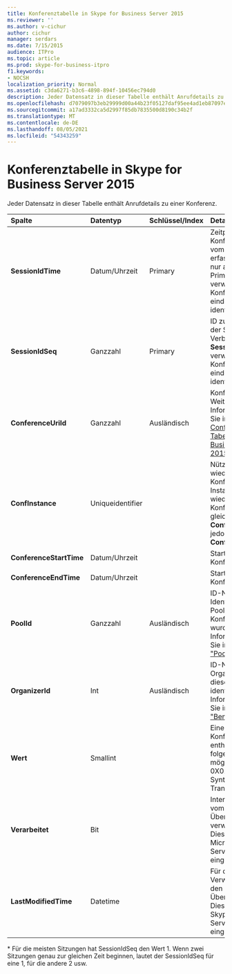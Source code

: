 ```yaml
---
title: Konferenztabelle in Skype for Business Server 2015
ms.reviewer: ''
ms.author: v-cichur
author: cichur
manager: serdars
ms.date: 7/15/2015
audience: ITPro
ms.topic: article
ms.prod: skype-for-business-itpro
f1.keywords:
- NOCSH
localization_priority: Normal
ms.assetid: c3da6271-b3c6-4898-894f-10456ec794d0
description: Jeder Datensatz in dieser Tabelle enthält Anrufdetails zu einer Konferenz.
ms.openlocfilehash: d7079097b3eb29999d00a44b23f05127daf95ee4ad1eb87097ec9e77a93682b5
ms.sourcegitcommit: a17ad3332ca5d2997f85db7835500d8190c34b2f
ms.translationtype: MT
ms.contentlocale: de-DE
ms.lasthandoff: 08/05/2021
ms.locfileid: "54343259"
---
```

# <a name="conferences-table-in-skype-for-business-server-2015"></a>Konferenztabelle in Skype for Business Server 2015
 
Jeder Datensatz in dieser Tabelle enthält Anrufdetails zu einer Konferenz.
  
|**Spalte**|**Datentyp**|**Schlüssel/Index**|**Details**|
|:-----|:-----|:-----|:-----|
|**SessionIdTime** <br/> |Datum/Uhrzeit  <br/> |Primary  <br/> |Zeitpunkt, zu dem die Konferenzanfrage vom KDS-Agent erfasst wurde. Wird nur als Primärschlüssel verwendet, um eine Konferenzinstanz eindeutig zu identifizieren.  <br/> |
|**SessionIdSeq** <br/> |Ganzzahl  <br/> |Primary  <br/> |ID zur Identifikation der Sitzung. Wird in Verbindung mit **SessionIdTime** verwendet, um eine Konferenzinstanz eindeutig zu identifizieren. * <br/> |
|**ConferenceUriId** <br/> |Ganzzahl  <br/> |Ausländisch  <br/> |Konferenz-URI Weitere Informationen finden Sie in der [ConferenceUris-Tabelle in Skype for Business Server 2015.](conferenceuris.md) <br/> |
|**ConfInstance** <br/> |Uniqueidentifier  <br/> | <br/> |Nützlich für wiederkehrende Konferenzen; Jede Instanz einer wiederkehrenden Konferenz hat den gleichen **ConferenceUri,** hat jedoch eine andere **ConfInstance**. <br/> |
|**ConferenceStartTime** <br/> |Datum/Uhrzeit  <br/> | <br/> |Startzeit der Konferenz.  <br/> |
|**ConferenceEndTime** <br/> |Datum/Uhrzeit  <br/> | <br/> |Startzeit der Konferenz.  <br/> |
|**PoolId** <br/> |Ganzzahl  <br/> |Ausländisch  <br/> |ID-Nummer zum Identifizieren des Pools, in dem die Konferenz erfasst wurde. Weitere Informationen finden Sie in der [Tabelle "Pools".](pools.md) <br/> |
|**OrganizerId** <br/> |Int  <br/> |Ausländisch  <br/> |ID-Nummer, um den Organisator-URI dieser Konferenz zu identifizieren. Weitere Informationen finden Sie in der [Tabelle "Benutzer".](users.md) <br/> |
|**Wert** <br/> |Smallint  <br/> || Eine Bitmaske, die Konferenzattribute enthält. Die folgenden Werte sind möglich: <br/>  0X01 <br/>  Synthetische <br/>  Transaction <br/> |
|**Verarbeitet** <br/> |Bit  <br/> ||Internes Feld, das vom Überwachungsdienst verwendet wird.  <br/> Dieses Feld wurde in Microsoft Lync Server 2013 eingeführt.  <br/> |
|**LastModifiedTime** <br/> |Datetime  <br/> ||Für die interne Verwendung durch den Überwachungsdienst.  <br/> Dieses Feld wurde in Skype for Business Server 2015 eingeführt.  <br/> |
   
\* Für die meisten Sitzungen hat SessionIdSeq den Wert 1. Wenn zwei Sitzungen genau zur gleichen Zeit beginnen, lautet der SessionIdSeq für eine 1, für die andere 2 usw.
  

